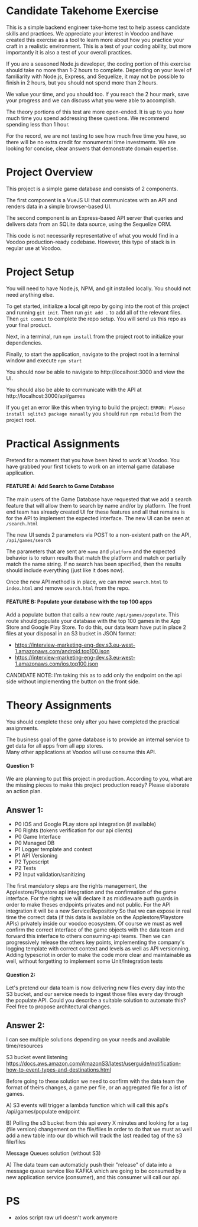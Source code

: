 # Candidate Takehome Exercise
This is a simple backend engineer take-home test to help assess candidate skills and practices.  We appreciate your interest in Voodoo and have created this exercise as a tool to learn more about how you practice your craft in a realistic environment.  This is a test of your coding ability, but more importantly it is also a test of your overall practices.

If you are a seasoned Node.js developer, the coding portion of this exercise should take no more than 1-2 hours to complete.  Depending on your level of familiarity with Node.js, Express, and Sequelize, it may not be possible to finish in 2 hours, but you should not spend more than 2 hours.  

We value your time, and you should too.  If you reach the 2 hour mark, save your progress and we can discuss what you were able to accomplish. 

The theory portions of this test are more open-ended.  It is up to you how much time you spend addressing these questions.  We recommend spending less than 1 hour.  


For the record, we are not testing to see how much free time you have, so there will be no extra credit for monumental time investments.  We are looking for concise, clear answers that demonstrate domain expertise.

# Project Overview
This project is a simple game database and consists of 2 components.  

The first component is a VueJS UI that communicates with an API and renders data in a simple browser-based UI.

The second component is an Express-based API server that queries and delivers data from an SQLite data source, using the Sequelize ORM.

This code is not necessarily representative of what you would find in a Voodoo production-ready codebase.  However, this type of stack is in regular use at Voodoo.

# Project Setup
You will need to have Node.js, NPM, and git installed locally.  You should not need anything else.

To get started, initialize a local git repo by going into the root of this project and running `git init`.  Then run `git add .` to add all of the relevant files.  Then `git commit` to complete the repo setup.  You will send us this repo as your final product.
  
Next, in a terminal, run `npm install` from the project root to initialize your dependencies.

Finally, to start the application, navigate to the project root in a terminal window and execute `npm start`

You should now be able to navigate to http://localhost:3000 and view the UI.

You should also be able to communicate with the API at http://localhost:3000/api/games

If you get an error like this when trying to build the project: `ERROR: Please install sqlite3 package manually` you should run `npm rebuild` from the project root.

# Practical Assignments
Pretend for a moment that you have been hired to work at Voodoo.  You have grabbed your first tickets to work on an internal game database application. 

#### FEATURE A: Add Search to Game Database
The main users of the Game Database have requested that we add a search feature that will allow them to search by name and/or by platform.  The front end team has already created UI for these features and all that remains is for the API to implement the expected interface.  The new UI can be seen at `/search.html`

The new UI sends 2 parameters via POST to a non-existent path on the API, `/api/games/search`

The parameters that are sent are `name` and `platform` and the expected behavior is to return results that match the platform and match or partially match the name string.  If no search has been specified, then the results should include everything (just like it does now).

Once the new API method is in place, we can move `search.html` to `index.html` and remove `search.html` from the repo.

#### FEATURE B: Populate your database with the top 100 apps
Add a populate button that calls a new route `/api/games/populate`. This route should populate your database with the top 100 games in the App Store and Google Play Store.
To do this, our data team have put in place 2 files at your disposal in an S3 bucket in JSON format:

- https://interview-marketing-eng-dev.s3.eu-west-1.amazonaws.com/android.top100.json
- https://interview-marketing-eng-dev.s3.eu-west-1.amazonaws.com/ios.top100.json

CANDIDATE NOTE:
I'm taking this as to add only the endpoint on the api side without implementing the button on the front side.

# Theory Assignments
You should complete these only after you have completed the practical assignments.

The business goal of the game database is to provide an internal service to get data for all apps from all app stores.  
Many other applications at Voodoo will use consume this API.

#### Question 1:
We are planning to put this project in production. According to you, what are the missing pieces to make this project production ready? 
Please elaborate an action plan.

## Answer 1:

- P0 IOS and Google PLay store api integration (if available)
- P0 Rights (tokens verification for our api clients)
- P0 Game Interface
- P0 Managed DB
- P1 Logger template and context
- P1 API Versioning
- P2 Typescript
- P2 Tests
- P2 Input validation/sanitizing

The first mandatory steps are the rights management, the Applestore/Playstore api integration and the confirmation of the game interface. For the rights we will declare it as middleware auth guards in order to make theses endpoints privates and not public. For the API integration it will be a new Service/Repository
So that we can expose in real time the correct data (if this data is available on the Applestore/Playstore APIs) privately inside our voodoo ecosystem. Of course we must as well confirm the correct interface of the game objects with the data team and forward this interface to others consuming-api teams.
Then we can progressively release the others key points, implementing the company's logging template with correct context and levels as well as API versionning.
Adding typescriot in order to make the code more clear and maintainable as well, without forgetting to implement some Unit/Integration tests


#### Question 2:
Let's pretend our data team is now delivering new files every day into the S3 bucket, and our service needs to ingest those files
every day through the populate API. Could you describe a suitable solution to automate this? Feel free to propose architectural changes.

## Answer 2:
I can see multiple solutions depending on your needs and available time/resources

S3 bucket event listening https://docs.aws.amazon.com/AmazonS3/latest/userguide/notification-how-to-event-types-and-destinations.html

Before going to these solution we need to confirm with the data team the format of theirs changes, a game per file, or an aggregated file for a list of games.

A) S3 events will trigger a lambda function which will call this api's /api/games/populate endpoint

B) Polling the s3 bucket from this api every X minutes and looking for a tag (file version) changement on the file/files
In order to do that we must as well add a new table into our db which will track the last readed tag of the s3 file/files


Message Queues solution (without S3)

A) The data team can automaticly push their "release" of data into a message queue service
like KAFKA which are going to be consumed by a new application service (consumer), and this consumer will call our api.


# PS
- axios script raw url doesn't work anymore
